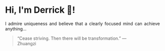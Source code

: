 # Hi, I'm Derrick 👋!
<p align="justify">I admire uniqueness and believe that a clearly focused mind can achieve anything...</p> 
<!-- #quote-start -->
<blockquote>&ldquo;Cease striving. Then there will be transformation.&rdquo; &mdash; <footer>Zhuangzi</footer></blockquote>
<!-- #quote-end -->
